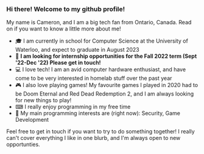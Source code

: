 ### Hi there! Welcome to my github profile!
My name is Cameron, and I am a big tech fan from Ontario, Canada. Read on if you want to know a little more about me!

- 🎓 I am currently in school for Computer Science at the University of Waterloo, and expect to graduate in August 2023
- 📜 **I am looking for internship opportunities for the Fall 2022 term (Sept '22-Dec '22) Please get in touch!** 
- 💻 I love tech! I am an avid computer hardware enthusiast, and have come to be very interested in homelab stuff over the past year
- 🎮 I also love playing games! My favourite games I played in 2020 had to be Doom Eternal and Red Dead Redemption 2, and I am always looking for new things to play!
- ⌨ I really enjoy programming in my free time
- 🔎 My main programming interests are (right now): Security, Game Development


Feel free to get in touch if you want to try to do something together! I really can't cover everything I like in one blurb, and I'm always open to new opportunties.

<!--
**CameronHadfield/cameronhadfield** is a ✨ _special_ ✨ repository because its `README.md` (this file) appears on your GitHub profile.

Here are some ideas to get you started:

- 🔭 I’m currently working on ...
- 🌱 I’m currently learning ...
- 👯 I’m looking to collaborate on ...
- 🤔 I’m looking for help with ...
- 💬 Ask me about ...
- 📫 How to reach me: ...
- 😄 Pronouns: ...
- ⚡ Fun fact: ...
-->
